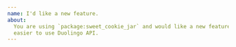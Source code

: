 ```yaml
---
name: I'd like a new feature.
about:
  You are using `package:sweet_cookie_jar` and would like a new feature to make it
  easier to use Duolingo API.
---
```


<!--
  Please describe the feature you'd like to see us implement along with a use
  case.
-->
